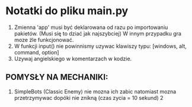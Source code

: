 # Notatki do pliku main.py

1. Zmienna 'app' musi być deklarowana od razu po importowaniu pakietów. 
    (Musi się to dziać jak najszybciej) W innym przypadku gra moze źle funkcjonować.
2. W funkcji input() nie powinnismy uzywac klawiszy typu: [windows, alt, command, option]
3. Uzywaj angielskiego w komentarzach w kodzie.

## POMYSŁY NA MECHANIKI:
1. SimpleBots (Classic Enemy) nie mozna ich zabic natomiast mozna przetrzymywac dopóki nie znikną (czas zycia = 10 sekund)
2
